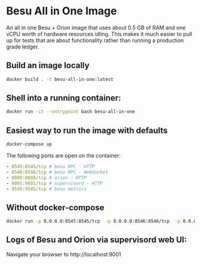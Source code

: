 # Besu All in One Image

An all in one Besu + Orion image that uses about 0.5 GB of RAM and one vCPU worth of hardware resources idling.
This makes it much easier to pull up for tests that are about functionality rather than running a production grade ledger.


## Build an image locally

```sh
docker build . -t besu-all-in-one:latest
```


## Shell into a running container:

```sh
docker run -it --entrypoint bash besu-all-in-one
```


## Easiest way to run the image with defaults

```sh
docker-compose up
```

The following ports are open on the container:

```yaml
- 8545:8545/tcp # besu RPC - HTTP
- 8546:8546/tcp # besu RPC - WebSocket
- 8888:8888/tcp # orion - HTTP
- 9001:9001/tcp # supervisord - HTTP
- 9545:9545/tcp # besu metrics
```

## Without docker-compose

```sh
docker run -p 0.0.0.0:8545:8545/tcp  -p 0.0.0.0:8546:8546/tcp  -p 0.0.0.0:8888:8888/tcp  -p 0.0.0.0:9001:9001/tcp  -p 0.0.0.0:9545:9545/tcp besu-all-in-one:latest
```

## Logs of Besu and Orion via supervisord web UI:

Navigate your browser to http://localhost:9001

